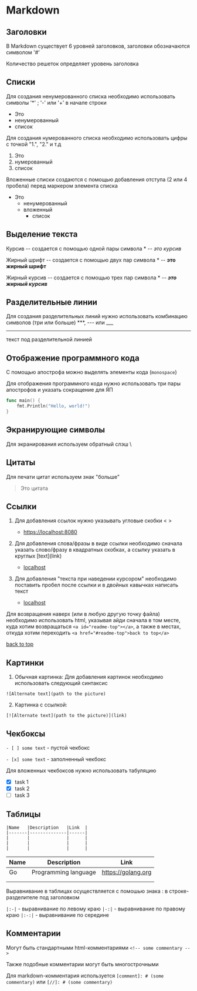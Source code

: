 <a id="readme-top"></a>

# Markdown

## Заголовки

В Markdown существует 6 уровней заголовков, заголовки обозначаются символом '#'

Количество решеток определяет уровень заголовка

## Списки 

Для создания ненумерованного списка необходимо использовать символы '*' ; '-' или '+' в начале строки

* Это
* ненумерованный
* список

Для создания нумерованного списка необходимо использовать цифры с точкой "1.", "2." и т.д

1. Это
2. нумерованный
3. список

Вложенные списки создаются с помощью добавления отступа (2 или 4 пробела) перед маркером элемента списка

* Это
  * ненумерованный
  * вложенный
    * список

## Выделение текста

Курсив -- создается с помощью одной пары символа * -- *это курсив*

Жирный шрифт -- создается с помощью двух пар символа * -- **это жирный шрифт**

Жирный курсив -- создается с помощью трех пар символа * -- ***это жирный курсив***

## Разделительные линии

Для создания разделительных линий нужно использовать комбинацию символов (три или больше) ***, --- или ___

***

текст под разделительной линией

## Отображение программного кода

С помощью апострофа можно выделять элементы кода (`monospace`)

Для отображения программного кода нужно использовать три пары апострофов и указать сокращение для ЯП

```go
func main() {
    fmt.Println("Hello, world!")
}
```

## Экранирующие символы

Для экранирования используем обратный слэш \\

## Цитаты

Для печати цитат используем знак "больше"

> Это цитата

## Ссылки

1. Для добавления ссылок нужно указывать угловые скобки \< \>
    * <https://localhost:8080>

2. Для добавления слова/фразы в виде ссылки необходимо сначала указать слово/фразу в квадратных скобках, а ссылку указать в круглых \[text\]\(link\)
    * [localhost](https://localhost:8080)

3. Для добавления "текста при наведении курсором" необходимо поставить пробел после ссылки и в двойных кавычках написать текст
    * [localhost](https://localhost:8080 "localhost on port :8080")

Для возвращения наверх (или в любую другую точку файла) необходимо использовать html, указывая айди сначала в том месте, куда хотим возвращаться `<a id="readme-top"></a>`, а также в местах, откуда хотим переходить `<a href="#readme-top">back to top</a>`

<a href="#readme-top">back to top</a>

## Картинки

1. Обычная картинка:
Для добавления картинок необходимо использовать следующий синтаксис

```
![Alternate text](path to the picture)
```

2. Картинка с ссылкой: 
```
[![Alternate text](path to the picture)](link)
```

## Чекбоксы

`- [ ] some text` - пустой чекбокс

`- [x] some text` - заполненный чекбокс

Для вложенных чекбоксов нужно использовать табуляцию

- [x] task 1
- [x] task 2
- [ ] task 3

## Таблицы

```
|Name   |Description   |Link  | 
|-------|--------------|------|
|       |              |      |
|       |              |      |
|       |              |      |
```

|Name   |Description   |Link  | 
|-------|--------------|------|
|Go     |Programming language|https://golang.org|
|       |              |      |
|       |              |      |

Выравнивание в таблицах осуществляется с помошью знака : в  строке-разделителе под заголовком

`|:-|` - выравнивание по левому краю
`|-:|` - выравнивание по правому краю
`|:-:|` - выравнивание по середине

## Комментарии

Могут быть стандартными html-комментариями `<!-- some commentary -->`
<!-- какой-то комменатрий -->

Также подобные комментарии могут быть многострочными

Для markdown-комментария используется `[comment]: # (some commentary)` или `[//]: # (some commentary)`

[comment]: # (какой-то комментарий)

[//]: # (какой-то комментарий с использованием слешей)
